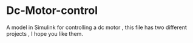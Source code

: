 # Dc-Motor-control
A model in Simulink for controlling  a dc motor , this file has two different projects  , I hope you like them.
